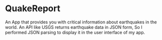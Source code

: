 # QuakeReport
An App that provides you with critical information about earthquakes in the world.
An API like USGS returns earthquake data in JSON form, So I performed JSON parsing to display it in the user interface of my app.

